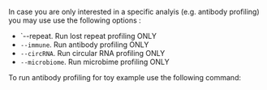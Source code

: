 In case you are only interested in a specific analyis (e.g. antibody profiling) you may use use the following options : 

*  `--repeat. Run lost repeat profiling ONLY
*  `--immune`. Run antibody profiling ONLY
*  `--circRNA`. Run circular RNA profiling ONLY
*  `--microbiome`. Run microbime profiling ONLY

To run antibody profiling for toy example use the following command:

```python rop.py --immune example/unmappedExample.fastq example/test/
```

